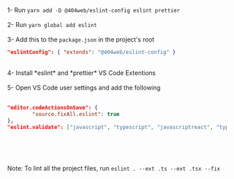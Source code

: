 1- Run `yarn add -D @404web/eslint-config eslint prettier`
</br>
</br>
2- Run `yarn global add eslint`
</br>
</br>
3- Add this to the `package.json` in the project's root 
```json
"eslintConfig": { "extends": "@404web/eslint-config" }
```
</br>
4- Install *eslint* and *prettier* VS Code Extentions
</br>
</br>
5- Open VS Code user settings and add the following
</br>
</br>

```json
"editor.codeActionsOnSave": {
		"source.fixAll.eslint": true
},
"eslint.validate": ["javascript", "typescript", "javascriptreact", "typescriptreact"]
```

</br>
</br>
</br>

Note: To lint all the project files, run `eslint . --ext .ts --ext .tsx --fix`
